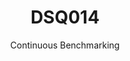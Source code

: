 ---
layout: docu
title: DSQ014
subtitle: Continuous Benchmarking
selected: TPC-DS
expanded: Benchmarking
benchmark: /individual_results/DSQ014.html
---